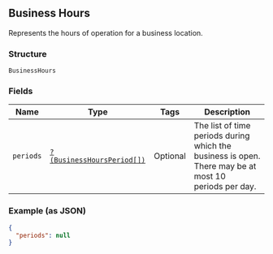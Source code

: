 ## Business Hours

Represents the hours of operation for a business location.

### Structure

`BusinessHours`

### Fields

| Name | Type | Tags | Description |
|  --- | --- | --- | --- |
| `periods` | [`?(BusinessHoursPeriod[])`](/doc/models/business-hours-period.md) | Optional | The list of time periods during which the business is open. There may be at most 10<br>periods per day. |

### Example (as JSON)

```json
{
  "periods": null
}
```

